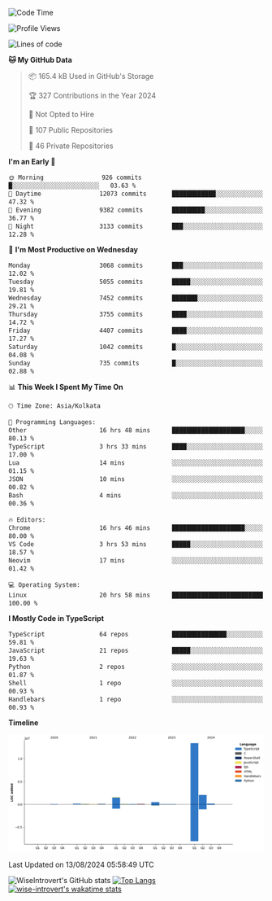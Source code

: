 <!--START_SECTION:waka-->
![Code Time](http://img.shields.io/badge/Code%20Time-1%2C516%20hrs%2015%20mins-blue)

![Profile Views](http://img.shields.io/badge/Profile%20Views-0-blue)

![Lines of code](https://img.shields.io/badge/From%20Hello%20World%20I%27ve%20Written-18.3%20million%20lines%20of%20code-blue)

**🐱 My GitHub Data** 

> 📦 165.4 kB Used in GitHub's Storage 
 > 
> 🏆 327 Contributions in the Year 2024
 > 
> 🚫 Not Opted to Hire
 > 
> 📜 107 Public Repositories 
 > 
> 🔑 46 Private Repositories 
 > 
**I'm an Early 🐤** 

```text
🌞 Morning                926 commits         █░░░░░░░░░░░░░░░░░░░░░░░░   03.63 % 
🌆 Daytime                12073 commits       ████████████░░░░░░░░░░░░░   47.32 % 
🌃 Evening                9382 commits        █████████░░░░░░░░░░░░░░░░   36.77 % 
🌙 Night                  3133 commits        ███░░░░░░░░░░░░░░░░░░░░░░   12.28 % 
```
📅 **I'm Most Productive on Wednesday** 

```text
Monday                   3068 commits        ███░░░░░░░░░░░░░░░░░░░░░░   12.02 % 
Tuesday                  5055 commits        █████░░░░░░░░░░░░░░░░░░░░   19.81 % 
Wednesday                7452 commits        ███████░░░░░░░░░░░░░░░░░░   29.21 % 
Thursday                 3755 commits        ████░░░░░░░░░░░░░░░░░░░░░   14.72 % 
Friday                   4407 commits        ████░░░░░░░░░░░░░░░░░░░░░   17.27 % 
Saturday                 1042 commits        █░░░░░░░░░░░░░░░░░░░░░░░░   04.08 % 
Sunday                   735 commits         █░░░░░░░░░░░░░░░░░░░░░░░░   02.88 % 
```


📊 **This Week I Spent My Time On** 

```text
🕑︎ Time Zone: Asia/Kolkata

💬 Programming Languages: 
Other                    16 hrs 48 mins      ████████████████████░░░░░   80.13 % 
TypeScript               3 hrs 33 mins       ████░░░░░░░░░░░░░░░░░░░░░   17.00 % 
Lua                      14 mins             ░░░░░░░░░░░░░░░░░░░░░░░░░   01.15 % 
JSON                     10 mins             ░░░░░░░░░░░░░░░░░░░░░░░░░   00.82 % 
Bash                     4 mins              ░░░░░░░░░░░░░░░░░░░░░░░░░   00.36 % 

🔥 Editors: 
Chrome                   16 hrs 46 mins      ████████████████████░░░░░   80.00 % 
VS Code                  3 hrs 53 mins       █████░░░░░░░░░░░░░░░░░░░░   18.57 % 
Neovim                   17 mins             ░░░░░░░░░░░░░░░░░░░░░░░░░   01.42 % 

💻 Operating System: 
Linux                    20 hrs 58 mins      █████████████████████████   100.00 % 
```

**I Mostly Code in TypeScript** 

```text
TypeScript               64 repos            ███████████████░░░░░░░░░░   59.81 % 
JavaScript               21 repos            █████░░░░░░░░░░░░░░░░░░░░   19.63 % 
Python                   2 repos             ░░░░░░░░░░░░░░░░░░░░░░░░░   01.87 % 
Shell                    1 repo              ░░░░░░░░░░░░░░░░░░░░░░░░░   00.93 % 
Handlebars               1 repo              ░░░░░░░░░░░░░░░░░░░░░░░░░   00.93 % 
```



**Timeline**

![Lines of Code chart](https://raw.githubusercontent.com/wise-introvert/wise-introvert/master/assets/bar_graph.png)


 Last Updated on 13/08/2024 05:58:49 UTC
<!--END_SECTION:waka-->

![WiseIntrovert's GitHub stats](https://github-readme-stats.vercel.app/api?username=wise-introvert&count_private=true&show_icons=true)
[![Top Langs](https://github-readme-stats.vercel.app/api/top-langs/?username=wise-introvert&langs_count=10)](https://github.com/anuraghazra/github-readme-stats)
[![wise-introvert's wakatime stats](https://github-readme-stats.vercel.app/api/wakatime?username=wiseintrovert)](https://github.com/anuraghazra/github-readme-stats)
